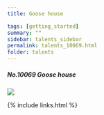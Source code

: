 ```yaml
---
title: Goose house 

tags: [getting_started]
summary: ""
sidebar: talents_sidebar
permalink: talents_10069.html
folder: talents
---
```



##### No.10069 Goose house 
  

![](https://yt3.ggpht.com/ytc/AKedOLT76dESvTJyh4_BMwqBAkkhaW7I6Dir9-U0S9Pn3Q=s176-c-k-c0x00ffffff-no-rj)




{% include links.html %}
